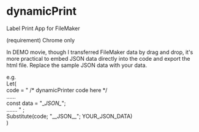 # dynamicPrint
Label Print App for FileMaker

(requirement) Chrome only

In DEMO movie, though I transferred FileMaker data by drag and drop, 
it's more practical to embed JSON data directly into the code and export the html file.
Replace the sample JSON data with your data.

e.g.  
Let(  
code = "
 /* dynamicPrinter code here */  
 ......  
const data = "\__JSON\__";  
.......
" ;  
Substitute(code; "\_\_JSON\__"; YOUR_JSON_DATA)  
)
